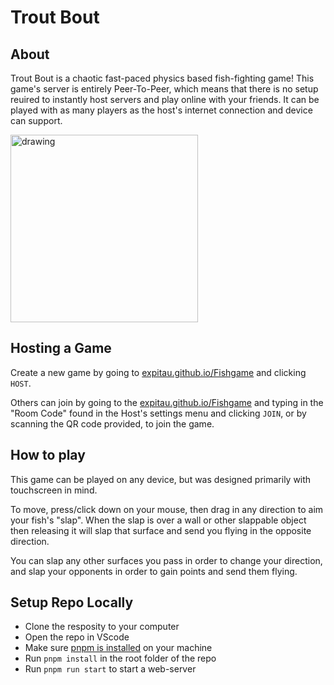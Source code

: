 # Trout Bout

## About
Trout Bout is a chaotic fast-paced physics based fish-fighting game!
This game's server is entirely Peer-To-Peer, which means that there is no setup reuired to instantly host servers and play online
with your friends. It can be played with as many players as the host's internet connection and device can support.

<img src="https://github-production-user-asset-6210df.s3.amazonaws.com/22671898/260339595-45259d5f-fb82-4aae-b746-d2c99bf5cd9a.png" alt="drawing" width="300"/>


## Hosting a Game

Create a new game by going to [expitau.github.io/Fishgame](https://expitau.github.io/Fishgame) and clicking `HOST`.

Others can join by going to the [expitau.github.io/Fishgame](https://expitau.github.io/Fishgame) and typing in the 
"Room Code" found in the Host's settings menu and clicking `JOIN`, or by scanning the QR code provided, to join the game.

## How to play

This game can be played on any device, but was designed primarily with touchscreen in mind.

To move, press/click down on your mouse, then drag in any direction to aim your fish's "slap".
When the slap is over a wall or other slappable object then releasing it will slap that
surface and send you flying in the opposite direction.

You can slap any other surfaces you pass in order to change your direction, and slap your
opponents in order to gain points and send them flying.

## Setup Repo Locally

- Clone the resposity to your computer
- Open the repo in VScode
- Make sure [pnpm is installed](https://pnpm.io/installation) on your machine
- Run `pnpm install` in the root folder of the repo
- Run `pnpm run start` to start a web-server
